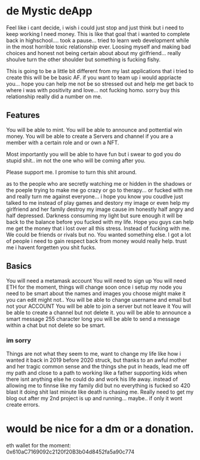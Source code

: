 

# de Mystic deApp

Feel like i cant decide, i wish i could just stop and just think but i need to keep working I need money. This is like that goal that i wanted to complete back in highschool.... took a pause... tried to learn web development while in the most horrible toxic relationship ever. Loosing myself and making bad choices and honest not being certain about about my girlfriend... really shoulve turn the other shoulder but something is fucking fishy.


This is going to be a little bit different from my last applications that i tried to create this will be be basic AF. if you want to team up i would appriacte you... hope you can help me not be so stressed out and help me get back to where i was with positivity and love... not fucking homo. sorry buy this relationship really did a number on me.


## Features

You will be able to mint.
You will be able to announce and pottential win money.
You will be able to create a Servers and channel if you are a member with a certain role and or own a NFT.

Most importantly you will be able to have fun but i swear to god you do stupid shit.. im not the one who will be coming after you.


Please support me. I promise to turn this shit around.

as to the people who are secretly watching me or hidden in the shadows or the poeple trying to make me go crazy or go to therapy... or fucked with me and really turn me against everyone... i hope you know you coudlve just talked to me instead of play games and destory my image or even help my girlfriend and her family destroy my image cause im honestly half angry and half depressed. Darkness consuming my light but sure enough it will be back to the balance before you fucked with my life. Hope you guys can help me get the money that i lost over all this stress. Instead of fucking with me. We could be friends or rivals but no. You wanted something else. I got a lot of people i need to gain respect back from money would really help. trust me i havent forgetten you shit fucks. 


## Basics

You will need a metamask account
You will need to sign up
You will need ETH for the moment, things will change soon once i setup my node
you need to be smart about the names and images you choose might make it you can edit might not..
You will be able to change username and email but not your ACCOUNT
You will be able to join a server but not leave it
You will be able to create a channel but not delete it.
you will be able to announce a smart message 255 character long
you will be able to send a message within a chat but not delete so be smart.


### im sorry
Things are not what they seem to me, want to change my life like how i wanted it back in 2019 before 2020 struck, but thanks to an awful mother and her tragic common sense and the things she put in heads, lead me off my path and close to a path to working like a father supporting kids when there isnt anything else he could do and work his life away. instead of allowing me to finnse like my family did but no everything is fucked so 420 blast it doing shit last minute like death is chasing me. Really need to get my blog out after my 2nd project is up and running... maybe.. if only it wont create errors.

# would be nice for a dm or a donation.
eth wallet for the moment: 0x610aC7169092c2120f20B3b04d8452fa5a90c774 